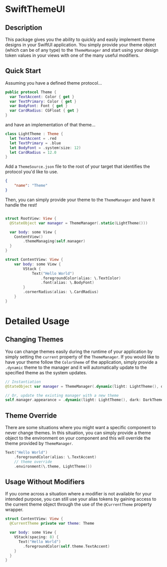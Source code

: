 # SwiftThemeUI

## Description
This package gives you the ability to quickly and easily implement theme designs in your SwiftUI application. You simply provide your theme object (which can be of any type) to the `ThemeManager` and start using your design token values in your views with one of the many useful modifiers.

## Quick Start

Assuming you have a defined theme protocol...
```swift
public protocol Theme {
  var TextAccent: Color { get }
  var TextPrimary: Color { get }
  var BodyFont: Font { get }
  var CardRadius: CGFloat { get }
}
```

and have an implementation of that theme...
```swift
class LightTheme : Theme {
  let TextAccent = .red
  let TextPrimary = .blue
  let BodyFont = .system(size: 12)
  let CardRadius = 12.0
}
```

Add a `ThemeSource.json` file to the root of your target that identifies the protocol you'd like to use.
```json
{
    "name": "Theme"
}
```

Then, you can simply provide your theme to the `ThemeManager` and have it handle the rest!
```swift

struct RootView: View {
  @StateObject var manager = ThemeManager(.static(LightTheme()))

  var body: some View {
    ContentView()
        .themeManaging(self.manager)
  }
}

struct ContentView: View {
    var body: some View {
        VStack {
            Text("Hello World")
                .foregroundColor(alias: \.TextColor)
                .font(alias: \.BodyFont)
        }
        .cornerRadius(alias: \.CardRadius)
    }
}
```


# Detailed Usage

## Changing Themes
You can change themes easily during the runtime of your application by simply setting the `current` property of the `ThemeManager`. If you would like to have your theme follow the `ColorSheme` of the application, simply provide a `.dynamic` theme to the manager and it will automatically update to the specified theme as the system updates.
```swift
// Instantiation
@StateObject var manager = ThemeManager(.dynamic(light: LightTheme(), dark: DarkTheme()))

// Or, update the existing manager with a new theme
self.manager.appearance = .dynamic(light: LightTheme(), dark: DarkTheme())
```

## Theme Override
There are some situations where you might want a specific component to never change themes. In this situation, you can simply provide a theme object to the environment on your component and this will override the theme provided by `ThemeManager`.

```swift
Text("Hello World")
    .foregroundColor(alias: \.TextAccent)
    // theme override
    .environment(\.theme, LightTheme())
```

## Usage Without Modifiers
If you come across a situation where a modifier is not available for your intended purpose, you can still use your alias tokens by gaining access to the current theme object through the use of the `@CurrentTheme` property wrapper.

```swift
struct ContentView: View {
  @CurrentTheme private var theme: Theme

  var body: some View {
    VStack(spacing: 8) {
      Text("Hello World")
        .foregroundColor(self.theme.TextAccent)
    }
  }
}

```